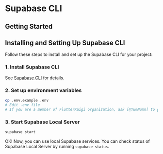 # Supabase CLI

## Getting Started

## Installing and Setting Up Supabase CLI

Follow these steps to install and set up the Supabase CLI for your project:

### 1. Install Supabase CLI

See [Supabase CLI](https://supabase.com/docs/guides/cli/getting-started) for details.

### 2. Set up environment variables

```bash
cp .env.example .env
# Edit .env file
# If you are a member of FlutterKaigi organization, ask [@YumNumm] to get the .env file.
```

### 3. Start Supabase Local Server

```bash
supabase start
```

OK! Now, you can use local Supabase services.
You can check status of Supabase Local Server by running `supabase status`.
